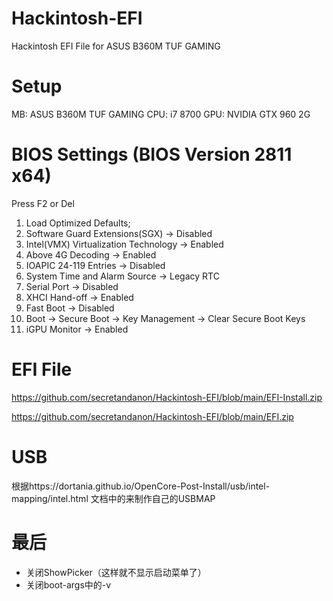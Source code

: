 # Hackintosh-EFI
Hackintosh EFI File for ASUS  B360M TUF GAMING 

# Setup
MB: ASUS B360M TUF GAMING
CPU: i7 8700
GPU: NVIDIA GTX 960 2G

# BIOS Settings (BIOS Version 2811 x64)
Press F2 or Del
1. Load Optimized Defaults;
2. Software Guard Extensions(SGX) -> Disabled
3. Intel(VMX) Virtualization Technology -> Enabled
4. Above 4G Decoding -> Enabled
5. IOAPIC 24-119 Entries -> Disabled
6. System Time and Alarm Source -> Legacy RTC
7. Serial Port -> Disabled
8. XHCI Hand-off -> Enabled
9. Fast Boot -> Disabled
10. Boot -> Secure Boot -> Key Management -> Clear Secure Boot Keys
11. iGPU Monitor -> Enabled

# EFI File
https://github.com/secretandanon/Hackintosh-EFI/blob/main/EFI-Install.zip

https://github.com/secretandanon/Hackintosh-EFI/blob/main/EFI.zip
# USB

根据https://dortania.github.io/OpenCore-Post-Install/usb/intel-mapping/intel.html 文档中的来制作自己的USBMAP

# 最后
- 关闭ShowPicker（这样就不显示启动菜单了）
- 关闭boot-args中的-v
